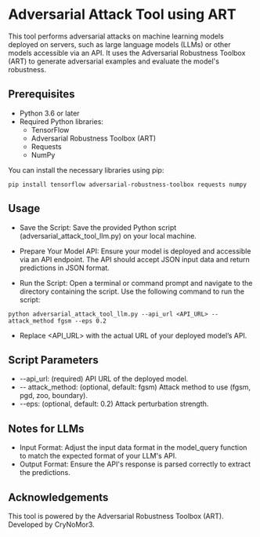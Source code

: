 # Adversarial Attack Tool using ART

This tool performs adversarial attacks on machine learning models deployed on servers, such as large language models (LLMs) or other models accessible via an API. It uses the Adversarial Robustness Toolbox (ART) to generate adversarial examples and evaluate the model's robustness.

## Prerequisites

- Python 3.6 or later
- Required Python libraries:
  - TensorFlow
  - Adversarial Robustness Toolbox (ART)
  - Requests
  - NumPy

You can install the necessary libraries using pip:

```shell
pip install tensorflow adversarial-robustness-toolbox requests numpy
```

## Usage
- Save the Script: Save the provided Python script (adversarial_attack_tool_llm.py) on your local machine.

- Prepare Your Model API: Ensure your model is deployed and accessible via an API endpoint. The API should accept JSON input data and return predictions in JSON format.

- Run the Script: Open a terminal or command prompt and navigate to the directory containing the script. Use the following command to run the script:

```shell
python adversarial_attack_tool_llm.py --api_url <API_URL> --attack_method fgsm --eps 0.2
```
- Replace <API_URL> with the actual URL of your deployed model’s API.

## Script Parameters
- --api_url: (required) API URL of the deployed model.
- -- attack_method: (optional, default: fgsm) Attack method to use (fgsm, pgd, zoo, boundary).
- --eps: (optional, default: 0.2) Attack perturbation strength.

## Notes for LLMs

- Input Format: Adjust the input data format in the model_query function to match the expected format of your LLM's API.
- Output Format: Ensure the API's response is parsed correctly to extract the predictions.

## Acknowledgements
This tool is powered by the Adversarial Robustness Toolbox (ART).
Developed by CryNoMor3.